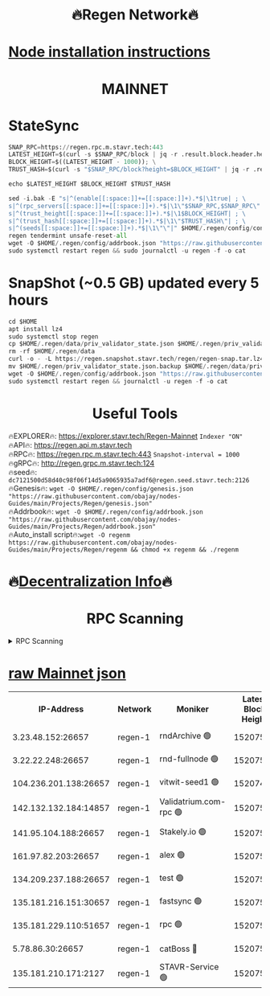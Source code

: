 <h1 align="center"> 🔥Regen Network🔥</h1>

[Node installation instructions](https://github.com/obajay/nodes-Guides/tree/main/Projects/Regen)
=
<h1 align="center"> MAINNET</h1>

# StateSync
```python
SNAP_RPC=https://regen.rpc.m.stavr.tech:443
LATEST_HEIGHT=$(curl -s $SNAP_RPC/block | jq -r .result.block.header.height); \
BLOCK_HEIGHT=$((LATEST_HEIGHT - 1000)); \
TRUST_HASH=$(curl -s "$SNAP_RPC/block?height=$BLOCK_HEIGHT" | jq -r .result.block_id.hash)

echo $LATEST_HEIGHT $BLOCK_HEIGHT $TRUST_HASH

sed -i.bak -E "s|^(enable[[:space:]]+=[[:space:]]+).*$|\1true| ; \
s|^(rpc_servers[[:space:]]+=[[:space:]]+).*$|\1\"$SNAP_RPC,$SNAP_RPC\"| ; \
s|^(trust_height[[:space:]]+=[[:space:]]+).*$|\1$BLOCK_HEIGHT| ; \
s|^(trust_hash[[:space:]]+=[[:space:]]+).*$|\1\"$TRUST_HASH\"| ; \
s|^(seeds[[:space:]]+=[[:space:]]+).*$|\1\"\"|" $HOME/.regen/config/config.toml
regen tendermint unsafe-reset-all
wget -O $HOME/.regen/config/addrbook.json "https://raw.githubusercontent.com/obajay/nodes-Guides/main/Projects/Regen/addrbook.json"
sudo systemctl restart regen && sudo journalctl -u regen -f -o cat
```
# SnapShot (~0.5 GB) updated every 5 hours
```python
cd $HOME
apt install lz4
sudo systemctl stop regen
cp $HOME/.regen/data/priv_validator_state.json $HOME/.regen/priv_validator_state.json.backup
rm -rf $HOME/.regen/data
curl -o - -L https://regen.snapshot.stavr.tech/regen/regen-snap.tar.lz4 | lz4 -c -d - | tar -x -C $HOME/.regen --strip-components 2
mv $HOME/.regen/priv_validator_state.json.backup $HOME/.regen/data/priv_validator_state.json
wget -O $HOME/.regen/config/addrbook.json "https://raw.githubusercontent.com/obajay/nodes-Guides/main/Projects/Regen/addrbook.json"
sudo systemctl restart regen && journalctl -u regen -f -o cat
```

 <h1 align="center"> Useful Tools</h1>

🔥EXPLORER🔥:     https://explorer.stavr.tech/Regen-Mainnet        `Indexer "ON"` \
🔥API🔥:          https://regen.api.m.stavr.tech \
🔥RPC🔥:          https://regen.rpc.m.stavr.tech:443              `Snapshot-interval = 1000` \
🔥gRPC🔥:         http://regen.grpc.m.stavr.tech:124 \
🔥seed🔥:      `dc7121500d58d40c98f06f14d5a9065935a7adf6@regen.seed.stavr.tech:2126` \
🔥Genesis🔥:   `wget -O $HOME/.regen/config/genesis.json "https://raw.githubusercontent.com/obajay/nodes-Guides/main/Projects/Regen/genesis.json"` \
🔥Addrbook🔥:  `wget -O $HOME/.regen/config/addrbook.json "https://raw.githubusercontent.com/obajay/nodes-Guides/main/Projects/Regen/addrbook.json"` \
🔥Auto_install script🔥:`wget -O regenm https://raw.githubusercontent.com/obajay/nodes-Guides/main/Projects/Regen/regenm && chmod +x regenm && ./regenm`

🔥[Decentralization Info](https://github.com/obajay/StateSync-snapshots/tree/main/Projects/Regen/Decentralization)🔥
=
<h1 align="center"> RPC Scanning</h1>

<details>
<summary>RPC Scanning</summary>

<h2 align="center"> We scan nodes in real time every 4 hours. And we provide the final result of RPC endpoints.
We cannot influence the operation of these nodes in any way. </h2>


```python
If Voting Power is higher than 0 --> then the Node is a validator of the network and may be subject to attack and be a potential threat to the chain.
```
```python
We marked such validators with a red symbol
```

</details>

[raw Mainnet json](https://rpc-check.regenm.stavr.tech/regenm/rpc-regenm-result.json)
=


<table><tr><th>IP-Address</th><th>Network</th><th>Moniker</th><th>Latest Block Height</th><th>Earliest Block Height</th><th>Catching Up</th><th>Tx Index</th><th>Voting Power</th><th>Scan Time</th></tr><tr><td>3.23.48.152:26657</td><td>regen-1</td><td>rndArchive 🟢</td><td>15207507</td><td>1</td><td>False</td><td>on</td><td>0</td><td>2024-03-20T14:00:20.552008829UTC</td></tr><tr><td>3.22.22.248:26657</td><td>regen-1</td><td>rnd-fullnode 🟢</td><td>15207506</td><td>4134001</td><td>False</td><td>on</td><td>0</td><td>2024-03-20T14:00:09.665771498UTC</td></tr><tr><td>104.236.201.138:26657</td><td>regen-1</td><td>vitwit-seed1 🟢</td><td>15207493</td><td>8943001</td><td>False</td><td>on</td><td>0</td><td>2024-03-20T13:58:59.295248376UTC</td></tr><tr><td>142.132.132.184:14857</td><td>regen-1</td><td>Validatrium.com-rpc 🟢</td><td>15207519</td><td>11175001</td><td>False</td><td>on</td><td>0</td><td>2024-03-20T14:01:30.484869849UTC</td></tr><tr><td>141.95.104.188:26657</td><td>regen-1</td><td>Stakely.io 🟢</td><td>15207503</td><td>13442501</td><td>False</td><td>on</td><td>0</td><td>2024-03-20T13:59:54.509306830UTC</td></tr><tr><td>161.97.82.203:26657</td><td>regen-1</td><td>alex 🟢</td><td>15207513</td><td>13992001</td><td>False</td><td>on</td><td>0</td><td>2024-03-20T14:00:55.660410480UTC</td></tr><tr><td>134.209.237.188:26657</td><td>regen-1</td><td>test 🟢</td><td>15207525</td><td>13992001</td><td>False</td><td>on</td><td>0</td><td>2024-03-20T14:02:06.293654606UTC</td></tr><tr><td>135.181.216.151:30657</td><td>regen-1</td><td>fastsync 🟢</td><td>15207511</td><td>14457001</td><td>False</td><td>off</td><td>0</td><td>2024-03-20T14:00:42.281127943UTC</td></tr><tr><td>135.181.229.110:51657</td><td>regen-1</td><td>rpc 🟢</td><td>15207501</td><td>14844001</td><td>False</td><td>on</td><td>0</td><td>2024-03-20T13:59:46.033987058UTC</td></tr><tr><td>5.78.86.30:26657</td><td>regen-1</td><td>catBoss 🔴</td><td>15207530</td><td>15111001</td><td>False</td><td>on</td><td>9018921051</td><td>2024-03-20T14:02:34.454215762UTC</td></tr><tr><td>135.181.210.171:2127</td><td>regen-1</td><td>STAVR-Service 🟢</td><td>15207532</td><td>15206001</td><td>False</td><td>on</td><td>0</td><td>2024-03-20T14:02:47.010881627UTC</td></tr></table>